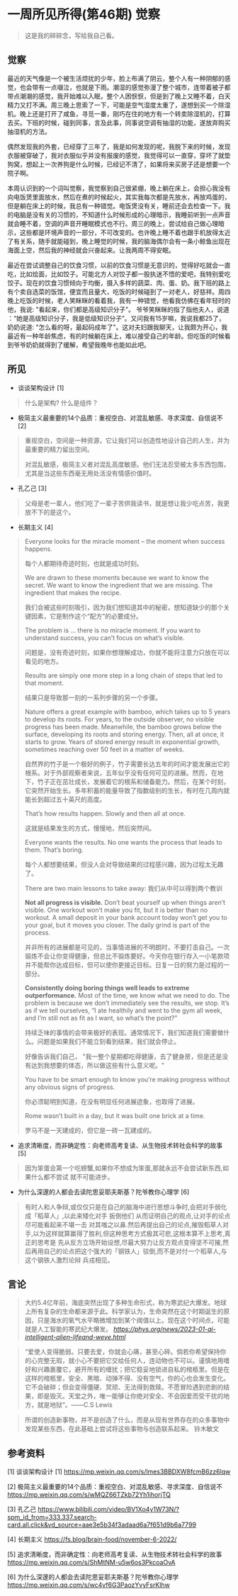 # 一周所见所得(第46期) 觉察

> 这是我的碎碎念，写给我自己看。

## 觉察

最近的天气像是一个被生活烦扰的少年，脸上布满了阴云，整个人有一种阴郁的感觉，也会带有一点啜泣，也就是下雨。潮湿的感觉弥漫了整个城市，连带着被子都带点潮潮的感觉，我开始难以入眠，整个人困恹恹，但是到了晚上又睡不着，白天精力又打不满。周三晚上思索了一下，可能是空气湿度太重了，遂想到买一个除湿机。晚上还是打开了咸鱼，寻觅一番，刚巧在住的地方有一个转卖除湿机的，打算去买。下班的时候，碰到同事，言及此事，同事说空调有抽湿的功能，遂放弃购买抽湿机的方法。

偶然发现我的外套，已经穿了三年了，我是如何发现的呢，我脱下来的时候，发现衣服被穿破了，我对衣服似乎并没有报废的感觉，我觉得可以一直穿，穿坏了就垫狗窝，想起上一次养狗是什么时候，已经记不清了，如果将来买房子还是想要一个院子啊。

本周认识到的一个词叫觉察，我觉察到自己很紧绷，晚上躺在床上，会担心我没有向电饭煲里面放水，然后在煮的时候起火，其实我每次都是先放水，再放鸡蛋的，但是躺在床上的时候，我总有一种错觉。电饭煲没有关，睡前还会去检查一下。我的电脑是没有关的习惯的，不知道什么时候形成的心理暗示，我睡前听到一点声音就会睡不着，空调的声音开睡眠模式也不行。周三的晚上，尝试给自己做心理暗示，这些都是环境声音的一部分，不可改变的。也许晚上睡不着也跟手机放得太近了有关系，随手就能碰到，晚上睡觉的时候，我的脑海偶尔会有一条小鲸鱼出现在海面上空，然后我的神经就会兴奋起来。让我两周不得安眠。

最近在尝试调整自己的饮食习惯，以前的饮食习惯是无意识的，觉得好吃就会一直吃，比如烩面，比如饺子。可能北方人对饺子都一股执迷不悟的爱吧，我特别爱吃饺子。现在的饮食习惯倾向于均衡，摄入多样的蔬菜、肉、蛋、奶。我下班的路上有个卖自选菜的饭馆，便宜而且量大，吃饭的时候碰到了一对老人，好慈祥。周四晚上吃饭的时候，老人笑眯眯的看着我，我有一种错觉，他看我仿佛在看年轻时的他，我说: "看起来，你们都是高级知识分子"。 爷爷笑眯眯的指了指他夫人，说道 ：“她是高级知识分子，我是低级知识分子”。又问我有15岁嘛，我说我都25了，奶奶说道: "怎么看的呀，最起码成年了"。这对夫妇跟我聊天，让我颇为开心，我最近有一种年龄焦虑，有的时候躺在床上，难以接受自己的年龄。但吃饭的时候看到爷爷奶奶就得到了缓解，希望我晚年也能如此吧。

## 所见

- 谈谈架构设计 [1] 

> 什么是架构?  什么是组件？

- 极简主义最重要的14个品质：重视空白、对混乱敏感、寻求深度、自信说不 [2]

> 重视空白，空间是一种资源，它让我们可以创造性地设计自己的人生，并为最重要的精力留出空间。
>
> 对混乱敏感，极简主义者对混乱高度敏感。他们无法忍受被太多东西包围，尤其是当这些东西毫无用处活没有情感价值时。

- 孔乙己  [3] 

> 父母是老一辈人，他们吃了一辈子苦供我读书，就是想让我少吃点苦，我更放不下的是这个。

- 长期主义 [4]  

> Everyone looks for the miracle moment – the moment when success happens.
>
> 每个人都期待奇迹时刻，也就是成功时刻。
>
> We are drawn to these moments because we want to know the secret. We want to know the ingredient that we are missing. The ingredient that makes the recipe.
>
> 我们会被这些时刻吸引，因为我们想知道其中的秘密，想知道缺少的那个关键因素，它是制作这个“配方”的必要成分。
>
> The problem is … there is no miracle moment. If you want to understand success, you can’t focus on what’s visible.
>
> 问题是，没有奇迹时刻，如果你想理解成功，你就不能将注意力只放在可以看见的地方。
>
> Results are simply one more step in a long chain of steps that led to that moment.
>
> 结果只是导致那一刻的一系列步骤的另一个步骤。
>
> Nature offers a great example with bamboo, which takes up to 5 years to develop its roots. For years, to the outside observer, no visible progress has been made. Meanwhile, the bamboo grows below the surface, developing its roots and storing energy. Then, all at once, it starts to grow. Years of stored energy result in exponential growth, sometimes reaching over 50 feet in a matter of weeks.
>
> 自然界的竹子是一个极好的例子，竹子需要长达五年的时间才能发展出它的根系。对于外部观察者来说，五年似乎没有任何可见的进展。然而，在地下，竹子正在茁壮成长，发展着它的根系和储备能力。然后，在某个时刻，它突然开始生长。多年积蓄的能量导致了指数级别的生长，有时在几周内就能长到超过五十英尺的高度。
>
> That’s how results happen. Slowly and then all at once.
>
> 这就是结果发生的方式，慢慢地，然后突然间。
>
> Everyone wants the results. No one wants the process that leads to them. That’s boring.
>
> 每个人都想要结果，但没人会对导致结果的过程感兴趣，因为过程太无趣了。
>
> There are two main lessons to take away:  我们从中可以得到两个教训
>
> **Not all progress is visible.** Don’t beat yourself up when things aren’t visible. One workout won’t make you fit, but it is better than no workout. A small deposit in your bank account today won’t get you to your goal, but it moves you closer. The daily grind is part of the process.
>
> 并非所有的进展都是可见的，当事情进展的不明朗时，不要打击自己。一次锻炼不会让你变得健康，但总比不锻炼要好。今天你在银行存入一小笔款项并不能帮你达成目标，但可以使你更接近目标。日复一日的努力是过程的一部分。
>
> **Consistently doing boring things well leads to extreme outperformance.** Most of the time, we know what we need to do. The problem is because we don’t immediately see the results, we stop. It’s as if we tell ourselves, “I ate healthily and went to the gym all week, and I’m still not as fit as I want, so what’s the point?”
>
> 持续乏味的事情的会带来极好的表现。通常情况下，我们知道我们需要做什么。问题是如果我们不能立刻看到结果，我们就会停止。
>
> 好像告诉我们自己， "我一整个星期都吃得健康，去了健身房，但是还是没有达到我想要的体态，所以做这些有什么意义呢。"
>
> You have to be smart enough to know you’re making progress without any obvious signs of progress.
>
> 你必须聪明到知道，在没有明显任何进展迹象，也取得了进展。
>
> Rome wasn’t built in a day, but it was built one brick at a time.
>
> 罗马不是一天建成的，但它是一砖一瓦建成的。

-  追求清晰度，而非确定性：向老师高考复读、从生物技术转社会科学的故事 [5]

> 因为笨蛋会第一个吃螃蟹,如果你不想成为笨蛋,那就永远不会尝试新东西,如果什么都不尝试 就不可能进步。

- 为什么深邃的人都会去读陀思妥耶夫斯基？陀爷教你心理学 [6]

> 有时人和人争辩,或仅仅只是在自己的脑海中进行思想斗争时,会把对手弱化成「稻草人」,以此来矮化对手 扳倒他们 从而证明自己的观点,让对手的论点尽可能看起来不堪一击 对其嗤之以鼻.然后再提出自己的论点,摧毁稻草人对手,以为这样就算赢得了胜利,但这种思考方式极其可悲,这根本算不上思考,真正的思考是 先从反方立场开始设想,尽最大努力让反方观点变得坚不可摧,然后再用自己的论点把这个强大的「钢铁人」驳倒,而不是对付一个稻草人,与这个钢铁人激烈论辩 兵戎相见。

## 言论

> 大约5.4亿年前，海底突然出现了多种生命形式，称为寒武纪大爆发。地球上所有复杂的生命都来源于此。科学家认为，生命突然在这个时期诞生的原因，只是海水的氧气水平略微增加到某个阈值以上。现在这个时间点，可能就是人工智能的寒武纪大爆发。  *https://phys.org/news/2023-01-ai-intelligent-alien-lifeand-weve.html*

> “爱使人变得脆弱。只要去爱，你就会心痛，甚至心碎。倘若你希望保持你的心完整无瑕，就小心不要把它交给任何人，连动物也不可以。谨慎地用嗜好和兴趣裹覆它，避开所有的缠扰；把它稳妥地锁进自私的棺柩里。但是在这样的棺柩里，安全、黑暗、动弹不得、没有空气，你的心也会发生变化。它不会破碎；但会变得僵硬、冥顽、无法得到救赎。不愿冒险遇到悲剧的结果，即是毁灭。天堂之外，唯一能够让你绝对安全、不会因爱而受干扰的地方，就是地狱“。——C.S Lewis

> 所谓的创造新事物，并不是创造了什么，而是从现有世界存在的众多事物中发现某些东西，在此基础上尝试将这些事物与创造联系起来。   铃木敏文

## 参考资料

[1] 谈谈架构设计 [1]  https://mp.weixin.qq.com/s/lmes3BBDXW8fcmB6zz6lqw

[2] 极简主义最重要的14个品质：重视空白、对混乱敏感、寻求深度、自信说不           https://mp.weixin.qq.com/s/wMQZ66TZkb72Yh1ihorjTQ 

[3] 孔乙己  https://www.bilibili.com/video/BV1Xo4y1W73N/?spm_id_from=333.337.search-card.all.click&vd_source=aae3e5b34f3adaad6a7f651d9b6a7799

[4]  长期主义  https://fs.blog/brain-food/november-6-2022/

[5]  追求清晰度，而非确定性：向老师高考复读、从生物技术转社会科学的故事  https://mp.weixin.qq.com/s/ShMtNM-u5w6os3PkcoaOvA

[6] 为什么深邃的人都会去读陀思妥耶夫斯基？陀爷教你心理学 https://mp.weixin.qq.com/s/wc4vf6G3PaozYvyFsrKlhw

